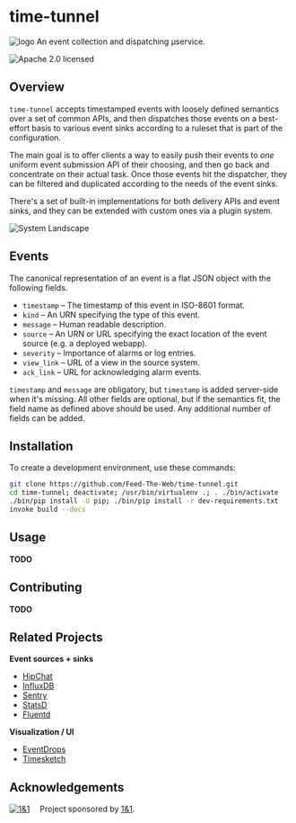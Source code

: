 # time-tunnel

![logo](https://raw.githubusercontent.com/Feed-The-Web/time-tunnel/master/static/img/logo-160.png)
An event collection and dispatching µservice.

![Apache 2.0 licensed](http://img.shields.io/badge/license-Apache_2.0-red.svg)


## Overview

`time-tunnel` accepts timestamped events with loosely defined semantics over a set of common APIs,
and then dispatches those events on a best-effort basis
to various event sinks according to a ruleset that is part of the configuration.

The main goal is to offer clients a way to easily push their events to *one* uniform event submission API of their choosing,
and then go back and concentrate on their actual task. Once those events hit the dispatcher,
they can be filtered and duplicated according to the needs of the event sinks.

There's a set of built-in implementations for both delivery APIs and event sinks, and they can
be extended with custom ones via a plugin system.

![System Landscape](https://raw.githubusercontent.com/Feed-The-Web/time-tunnel/master/static/img/system-landscape.png)


## Events

The canonical representation of an event is a flat JSON object with the following fields.

* `timestamp` – The timestamp of this event in ISO-8601 format.
* `kind` – An URN specifying the type of this event.
* `message` – Human readable description.
* `source` – An URN or URL specifying the exact location of the event source (e.g. a deployed webapp).
* `severity` – Importance of alarms or log entries.
* `view_link` – URL of a view in the source system.
* `ack_link` – URL for acknowledging alarm events.

`timestamp` and `message` are obligatory, but `timestamp` is added server-side when it's missing.
All other fields are optional, but if the semantics fit, the field name as defined above should be used.
Any additional number of fields can be added.


## Installation

To create a development environment, use these commands:

```sh
git clone https://github.com/Feed-The-Web/time-tunnel.git
cd time-tunnel; deactivate; /usr/bin/virtualenv .; . ./bin/activate
./bin/pip install -U pip; ./bin/pip install -r dev-requirements.txt
invoke build --docs
```


## Usage
**TODO**


## Contributing
**TODO**


## Related Projects

**Event sources + sinks**

* [HipChat](https://github.com/hipchat)
* [InfluxDB](https://github.com/influxdb)
* [Sentry](https://github.com/getsentry/sentry)
* [StatsD](https://github.com/etsy/statsd)
* [Fluentd](https://github.com/fluent/fluentd)

**Visualization / UI**

* [EventDrops](https://github.com/marmelab/EventDrops)
* [Timesketch](https://github.com/google/timesketch)

## Acknowledgements

[![1&1](https://raw.githubusercontent.com/1and1/1and1.github.io/master/images/1and1-logo-42.png)](https://github.com/1and1)  Project sponsored by [1&1](https://github.com/1and1).
